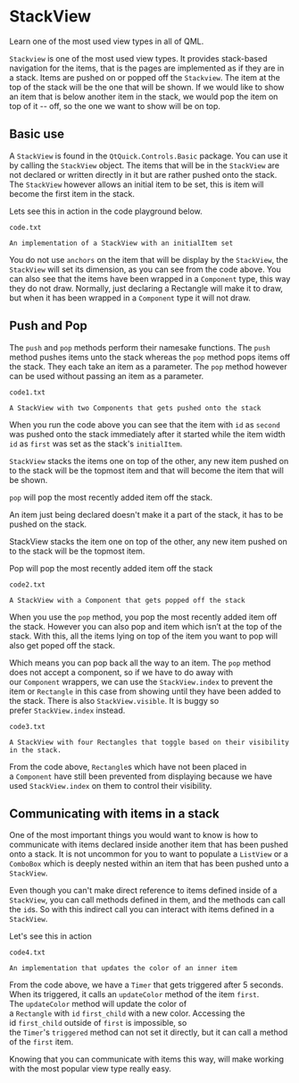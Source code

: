 # StackView

Learn one of the most used view types in all of QML.



`Stackview` is one of the most used view types. It provides stack-based navigation for the items, that is the pages are implemented as if they are in a stack. Items are pushed on or popped off the `Stackview`. The item at the top of the stack will be the one that will be shown. If we would like to show an item that is below another item in the stack, we would pop the item on top of it -- off, so the one we want to show will be on top.

## Basic use

A `StackView` is found in the `QtQuick.Controls.Basic` package. You can use it by calling the `StackView` object. The items that will be in the `StackView` are not declared or written directly in it but are rather pushed onto the stack. The `StackView` however allows an initial item to be set, this is item will become the first item in the stack.

Lets see this in action in the code playground below. 

`code.txt`

`An implementation of a StackView with an initialItem set`



You do not use `anchors` on the item that will be display by the `StackView`, the `StackView` will set its dimension, as you can see from the code above. You can also see that the items have been wrapped in a `Component` type, this way they do not draw. Normally, just declaring a Rectangle will make it to draw, but when it has been wrapped in a `Component` type it will not draw.

## Push and Pop

The `push` and `pop` methods perform their namesake functions. The `push` method pushes items unto the stack whereas the `pop` method pops items off the stack. They each take an item as a parameter. The `pop` method however can be used without passing an item as a parameter.

`code1.txt`

`A StackView with two Components that gets pushed onto the stack`

When you run the code above you can see that the item with `id` as `second` was pushed onto the stack immediately after it started while the item width `id` as `first` was set as the stack's `initialItem`.

`StackView` stacks the items one on top of the other, any new item pushed on to the stack will be the topmost item and that will become the item that will be shown.

`pop` will pop the most recently added item off the stack.

An item just being declared doesn't make it a part of the stack, it has to be pushed on the stack.

StackView stacks the item one on top of the other, any new item pushed on to the stack will be the topmost item.

Pop will pop the most recently added item off the stack

`code2.txt`

`A StackView with a Component that gets popped off the stack`



When you use the `pop` method, you pop the most recently added item off the stack. However you can also pop and item which isn’t at the top of the stack. With this, all the items lying on top of the item you want to pop will also get poped off the stack.

Which means you can pop back all the way to an item. The `pop` method does not accept a component, so if we have to do away with our `Component` wrappers, we can use the `StackView.index` to prevent the item or `Rectangle` in this case from showing until they have been added to the stack. There is also `StackView.visible`. It is buggy so prefer `StackView.index` instead.

`code3.txt`

`A StackView with four Rectangles that toggle based on their visibility in the stack.`

From the code above, `Rectangle`s which have not been placed in a `Component` have still been prevented from displaying because we have used `StackView.index` on them to control their visibility.

## Communicating with items in a stack

One of the most important things you would want to know is how to communicate with items declared inside another item that has been pushed onto a stack. It is not uncommon for you to want to populate a `ListView` or a `ComboBox` which is deeply nested within an item that has been pushed unto a `StackView`.

Even though you can't make direct reference to items defined inside of a `StackView`, you can call methods defined in them, and the methods can call the `id`s. So with this indirect call you can interact with items defined in a `StackView`.

Let's see this in action

`code4.txt`

`An implementation that updates the color of an inner item`

From the code above, we have a `Timer` that gets triggered after 5 seconds. When its triggered, it calls an `updateColor` method of the item `first`. The `updateColor` method will update the color of a `Rectangle` with `id` `first_child` with a new color. Accessing the id `first_child` outside of `first` is impossible, so the `Timer`'s `triggered` method can not set it directly, but it can call a method of the `first` item.

Knowing that you can communicate with items this way, will make working with the most popular view type really easy.
